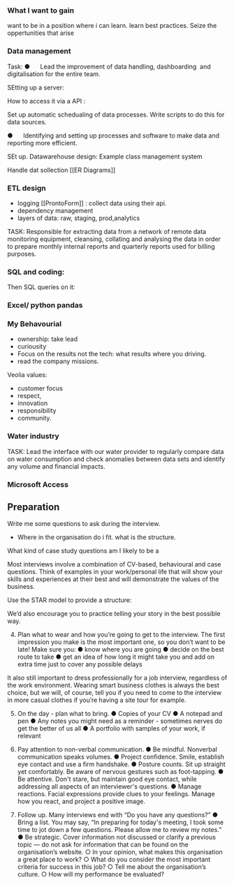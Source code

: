 

### What I want to gain 

want to be in a position where i can learn.
learn best practices.
Seize the oppertunities that arise
### Data management

Task: ●      Lead the improvement of data handling, dashboarding  and digitalisation for the entire team.

SEtting up a server:

How to access it via a API : 

Set up automatic schedualing of data processes. Write scripts to do this for data sources.

●      Identifying and setting up processes and software to make data and reporting more efficient.

SEt up.
Datawarehouse design: Example class management system

Handle dat sollection
[[ER Diagrams]]

### ETL design

- logging [[ProntoForm]] : collect data using their api. 
- dependency management
- layers of data: raw, staging, prod,analytics

 TASK: Responsible for extracting data from a network of remote data monitoring equipment, cleansing, collating and analysing the data in order to prepare monthly internal reports and quarterly reports used for billing purposes.



### SQL and coding:

Then SQL queries on it: 
### Excel/ python pandas

### My Behavourial

- ownership: take lead
- curiousity
- Focus on the results not the tech: what results where you driving.
- read the company missions.

Veolia values:

- customer focus
- respect,
- innovation
- responsibility
- community.

### Water industry

TASK: Lead the interface with our water provider to regularly compare data on water consumption and 
check anomalies between data sets and identify any volume and financial impacts.


### Microsoft Access


## Preparation 

Write me some questions to ask during the interview.

- Where in the organisation do i fit. what is the structure.


What kind of case study questions am I likely to be a

Most interviews involve a combination of CV-based, behavioural and case questions. Think of
examples in your work/personal life that will show your skills and experiences at their best and will
demonstrate the values of the business.

Use the STAR model to provide a structure:

We’d also encourage you to practice telling your story in the best possible way.

4. Plan what to wear and how you’re going to get to the interview.
The first impression you make is the most important one, so you don’t want to be late!
Make sure you:
● know where you are going
● decide on the best route to take
● get an idea of how long it might take you and add on extra time just to cover any possible
delays

It also still important to dress professionally for a job interview, regardless of the work environment.
Wearing smart business clothes is always the best choice, but we will, of course, tell you if you need to
come to the interview in more casual clothes if you’re having a site tour for example.

5. On the day - plan what to bring.
● Copies of your CV
● A notepad and pen
● Any notes you might need as a reminder - sometimes nerves do get the better of us all
● A portfolio with samples of your work, if relevant

6. Pay attention to non-verbal communication.
● Be mindful. Nonverbal communication speaks volumes.
● Project confidence. Smile, establish eye contact and use a firm handshake.
● Posture counts. Sit up straight yet comfortably. Be aware of nervous gestures such as
foot-tapping.
● Be attentive. Don't stare, but maintain good eye contact, while addressing all aspects of an
interviewer's questions.
● Manage reactions. Facial expressions provide clues to your feelings. Manage how you react,
and project a positive image.

7. Follow up.
Many interviews end with “Do you have any questions?”
● Bring a list. You may say, “In preparing for today's meeting, I took some time to jot down a few
questions. Please allow me to review my notes.”
● Be strategic. Cover information not discussed or clarify a previous topic — do not ask for
information that can be found on the organisation’s website.
	○ In your opinion, what makes this organisation a great place to work?
	○ What do you consider the most important criteria for success in this job?
	○ Tell me about the organisation’s culture.
	○ How will my performance be evaluated?
